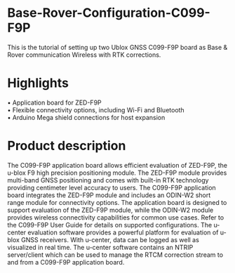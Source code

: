 # Base-Rover-Configuration-C099-F9P
This is the tutorial of setting up two Ublox GNSS C099-F9P board as Base &amp; Rover communication Wireless with RTK corrections.

# Highlights
• Application board for ZED-F9P  
• Flexible connectivity options, including Wi-Fi and Bluetooth  
• Arduino Mega shield connections for host expansion  

# Product description
The C099-F9P application board allows efficient evaluation of ZED-F9P, the u-blox F9 high precision positioning module. The ZED-F9P module provides multi-band GNSS positioning and comes with built-in RTK technology providing centimeter level accuracy to users. The C099-F9P application board integrates the ZED-F9P module and includes an ODIN-W2 short range module for connectivity options.
The application board is designed to support evaluation of the ZED-F9P module, while the ODIN-W2 module provides wireless connectivity capabilities for common use cases. Refer to the C099-F9P User Guide for details on supported configurations. The u-center evaluation software provides a powerful platform for
evaluation of u-blox GNSS receivers. With u-center, data can be logged as well as visualized in real time. The u-center software contains an NTRIP server/client which can be used to manage the RTCM correction stream to and from a C099-F9P application board. 
